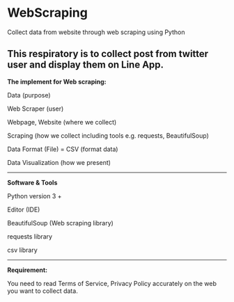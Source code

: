 # WebScraping
Collect data from website through web scraping using Python

**This respiratory is to collect post from twitter user and display them on Line App.**
-----------------------------------------------------------------------------

**The implement for Web scraping:**

Data (purpose)

Web Scraper (user)

Webpage, Website (where we collect)

Scraping (how we collect including tools e.g. requests, BeautifulSoup)

Data Format (File) = CSV (format data)

Data Visualization (how we present)

-----------------------------------------------------------------------------

**Software & Tools**

Python version 3 +

Editor (IDE)

BeautifulSoup (Web scraping library)

requests library

csv library

-----------------------------------------------------------------------------

**Requirement:**

You need to read Terms of Service, Privacy Policy accurately on the web you want to collect data.
 

